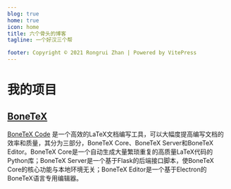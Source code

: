 ```yaml
---
blog: true
home: true
icon: home
title: 六个骨头的博客
tagline: 一个好汉三个帮

footer: Copyright © 2021 Rongrui Zhan | Powered by VitePress
---
```


# 我的项目

## [BoneTeX](/bonetex)
  [BoneTeX Code](https://www.wolai.com/7DqSZZT39VJu4hWBnGLTDk) 是一个高效的LaTeX文档编写工具，可以大幅度提高编写文档的效率和质量，其分为三部分，BoneTeX Core、BoneTeX Server和BoneTeX Editor。BoneTeX Core是一个自动生成大量繁琐重复的高质量LaTeX代码的Python库；BoneTeX Server是一个基于Flask的后端接口脚本，使BoneTeX Core的核心功能与本地环境无关；BoneTeX Editor是一个基于Electron的BoneTeX语言专用编辑器。

